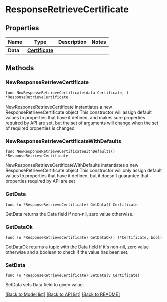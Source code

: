 # ResponseRetrieveCertificate

## Properties

Name | Type | Description | Notes
------------ | ------------- | ------------- | -------------
**Data** | [**Certificate**](Certificate.md) |  | 

## Methods

### NewResponseRetrieveCertificate

`func NewResponseRetrieveCertificate(data Certificate, ) *ResponseRetrieveCertificate`

NewResponseRetrieveCertificate instantiates a new ResponseRetrieveCertificate object
This constructor will assign default values to properties that have it defined,
and makes sure properties required by API are set, but the set of arguments
will change when the set of required properties is changed

### NewResponseRetrieveCertificateWithDefaults

`func NewResponseRetrieveCertificateWithDefaults() *ResponseRetrieveCertificate`

NewResponseRetrieveCertificateWithDefaults instantiates a new ResponseRetrieveCertificate object
This constructor will only assign default values to properties that have it defined,
but it doesn't guarantee that properties required by API are set

### GetData

`func (o *ResponseRetrieveCertificate) GetData() Certificate`

GetData returns the Data field if non-nil, zero value otherwise.

### GetDataOk

`func (o *ResponseRetrieveCertificate) GetDataOk() (*Certificate, bool)`

GetDataOk returns a tuple with the Data field if it's non-nil, zero value otherwise
and a boolean to check if the value has been set.

### SetData

`func (o *ResponseRetrieveCertificate) SetData(v Certificate)`

SetData sets Data field to given value.



[[Back to Model list]](../README.md#documentation-for-models) [[Back to API list]](../README.md#documentation-for-api-endpoints) [[Back to README]](../README.md)


